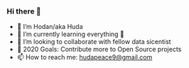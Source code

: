 ### Hi there 👋

- 🔭 I’m Hodan/aka Huda
- 🌱 I’m currently learning everything 🤣
- 👯 I’m looking to collaborate with fellow data sicentist 
- 🥅 2020 Goals: Contribute more to Open Source projects
- 📫 How to reach me: hudapeace9@gmail.com
